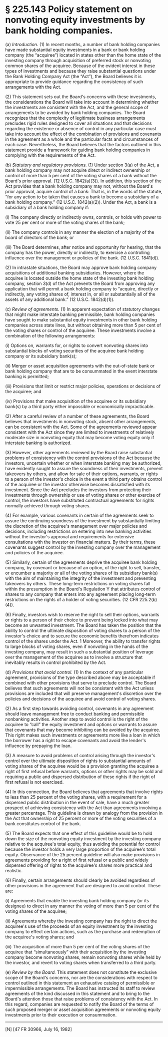 # § 225.143   Policy statement on nonvoting equity investments by bank holding companies.

(a) *Introduction.* (1) In recent months, a number of bank holding companies have made substantial equity investments in a bank or bank holding company (the “acquiree”) located in states other than the home state of the investing company through acquisition of preferred stock or nonvoting common shares of the acquiree. Because of the evident interest in these types of investments and because they raise substantial questions under the Bank Holding Company Act (the “Act”), the Board believes it is appropriate to provide guidance regarding the consistency of such arrangements with the Act.


(2) This statement sets out the Board's concerns with these investments, the considerations the Board will take into account in determining whether the investments are consistent with the Act, and the general scope of arrangements to be avoided by bank holding companies. The Board recognizes that the complexity of legitimate business arrangements precludes rigid rules designed to cover all situations and that decisions regarding the existence or absence of control in any particular case must take into account the effect of the combination of provisions and covenants in the agreement as a whole and the particular facts and circumstances of each case. Nevertheless, the Board believes that the factors outlined in this statement provide a framework for guiding bank holding companies in complying with the requirements of the Act.


(b) *Statutory and regulatory provisions.* (1) Under section 3(a) of the Act, a bank holding company may not acquire direct or indirect ownership or control of more than 5 per cent of the voting shares of a bank without the Board's prior approval. (12 U.S.C. 1842(a)(3)). In addition, this section of the Act provides that a bank holding company may not, without the Board's prior approval, acquire control of a bank: That is, in the words of the statute, “for any action to be taken that causes a bank to become a subsidiary of a bank holding company.” (12 U.S.C. 1842(a)(2)). Under the Act, a bank is a subsidiary of a bank holding company if:


(i) The company directly or indirectly owns, controls, or holds with power to vote 25 per cent or more of the voting shares of the bank;


(ii) The company controls in any manner the election of a majority of the board of directors of the bank; or


(iii) The Board determines, after notice and opportunity for hearing, that the company has the power, directly or indirectly, to exercise a controlling influence over the management or policies of the bank. (12 U.S.C. 1841(d)).


(2) In intrastate situations, the Board may approve bank holding company acquisitions of additional banking subsidiaries. However, where the acquiree is located outside the home state of the investing bank holding company, section 3(d) of the Act prevents the Board from approving any application that will permit a bank holding company to “acquire, directly or indirectly, any voting shares of, interest in, or all or substantially all of the assets of any additional bank.” (12 U.S.C. 1842(d)(1)).


(c) *Review of agreements.* (1) In apparent expectation of statutory changes that might make interstate banking permissible, bank holding companies have sought to make substantial equity investments in other bank holding companies across state lines, but without obtaining more than 5 per cent of the voting shares or control of the acquiree. These investments involve a combination of the following arrangements:


(i) Options on, warrants for, or rights to convert nonvoting shares into substantial blocks of voting securities of the acquiree bank holding company or its subsidiary bank(s);


(ii) Merger or asset acquisition agreements with the out-of-state bank or bank holding company that are to be consummated in the event interstate banking is permitted;


(iii) Provisions that limit or restrict major policies, operations or decisions of the acquiree; and


(iv) Provisions that make acquisition of the acquiree or its subsidiary bank(s) by a third party either impossible or economically impracticable.


(2) After a careful review of a number of these agreements, the Board believes that investments in nonvoting stock, absent other arrangements, can be consistent with the Act. Some of the agreements reviewed appear consistent with the Act since they are limited to investments of relatively moderate size in nonvoting equity that may become voting equity only if interstate banking is authorized.


(3) However, other agreements reviewed by the Board raise substantial problems of consistency with the control provisions of the Act because the investors, uncertain whether or when interstate banking may be authorized, have evidently sought to assure the soundness of their investments, prevent takeovers by others, and allow for sale of their options, warrants, or rights to a person of the investor's choice in the event a third party obtains control of the acquiree or the investor otherwise becomes dissatisfied with its investment. Since the Act precludes the investors from protecting their investments through ownership or use of voting shares or other exercise of control, the investors have substituted contractual agreements for rights normally achieved through voting shares.


(4) For example, various covenants in certain of the agreements seek to assure the continuing soundness of the investment by substantially limiting the discretion of the acquiree's management over major policies and decisions, including restrictions on entering into new banking activities without the investor's approval and requirements for extensive consultations with the investor on financial matters. By their terms, these covenants suggest control by the investing company over the management and policies of the acquiree.


(5) Similarly, certain of the agreements deprive the acquiree bank holding company, by covenant or because of an option, of the right to sell, transfer, or encumber a majority or all of the voting shares of its subsidiary bank(s) with the aim of maintaining the integrity of the investment and preventing takeovers by others. These long-term restrictions on voting shares fall within the presumption in the Board's Regulation Y that attributes control of shares to any company that enters into any agreement placing long-term restrictions on the rights of a holder of voting securities. (12 CFR 225.2(b)(4)).


(6) Finally, investors wish to reserve the right to sell their options, warrants or rights to a person of their choice to prevent being locked into what may become an unwanted investment. The Board has taken the position that the ability to control the ultimate disposition of voting shares to a person of the investor's choice and to secure the economic benefits therefrom indicates control of the shares under the Act. 
1 Moreover, the ability to transfer rights to large blocks of voting shares, even if nonvoting in the hands of the investing company, may result in such a substantial position of leverage over the management of the acquiree as to involve a structure that inevitably results in control prohibited by the Act.


(d) *Provisions that avoid control.* (1) In the context of any particular agreement, provisions of the type described above may be acceptable if combined with other provisions that serve to preclude control. The Board believes that such agreements will not be consistent with the Act unless provisions are included that will preserve management's discretion over the policies and decisions of the acquiree and avoid control of voting shares. 


(2) As a first step towards avoiding control, covenants in any agreement should leave management free to conduct banking and permissible nonbanking activities. Another step to avoid control is the right of the acquiree to “call” the equity investment and options or warrants to assure that covenants that may become inhibiting can be avoided by the acquiree. This right makes such investments or agreements more like a loan in which the borrower has a right to escape covenants and avoid the lender's influence by prepaying the loan. 


(3) A measure to avoid problems of control arising through the investor's control over the ultimate disposition of rights to substantial amounts of voting shares of the acquiree would be a provision granting the acquiree a right of first refusal before warrants, options or other rights may be sold and requiring a public and dispersed distribution of these rights if the right of first refusal is not exercised. 


(4) In this connection, the Board believes that agreements that involve rights to less than 25 percent of the voting shares, with a requirement for a dispersed public distribution in the event of sale, have a much greater prospect of achieving consistency with the Act than agreements involving a greater percentage. This guideline is drawn by analogy from the provision in the Act that ownership of 25 percent or more of the voting securities of a bank constitutes control of the bank. 


(5) The Board expects that one effect of this guideline would be to hold down the size of the nonvoting equity investment by the investing company relative to the acquiree's total equity, thus avoiding the potential for control because the investor holds a very large proportion of the acquiree's total equity. Observance of the 25 percent guideline will also make provisions in agreements providing for a right of first refusal or a public and widely dispersed offering of rights to the acquiree's shares more practical and realistic. 


(6) Finally, certain arrangements should clearly be avoided regardless of other provisions in the agreement that are designed to avoid control. These are:


(i) Agreements that enable the investing bank holding company (or its designee) to direct in any manner the voting of more than 5 per cent of the voting shares of the acquiree;


(ii) Agreements whereby the investing company has the right to direct the acquiree's use of the proceeds of an equity investment by the investing company to effect certain actions, such as the purchase and redemption of the acquiree's voting shares; and


(iii) The acquisition of more than 5 per cent of the voting shares of the acquiree that “simultaneously” with their acquisition by the investing company become nonvoting shares, remain nonvoting shares while held by the investor, and revert to voting shares when transferred to a third party.


(e) *Review by the Board.* This statement does not constitute the exclusive scope of the Board's concerns, nor are the considerations with respect to control outlined in this statement an exhaustive catalog of permissible or impermissible arrangements. The Board has instructed its staff to review agreements of the kind discussed in this statement and to bring to the Board's attention those that raise problems of consistency with the Act. In this regard, companies are requested to notify the Board of the terms of such proposed merger or asset acquisition agreements or nonvoting equity investments prior to their execution or consummation.



---

[N] [47 FR 30966, July 16, 1982] 




